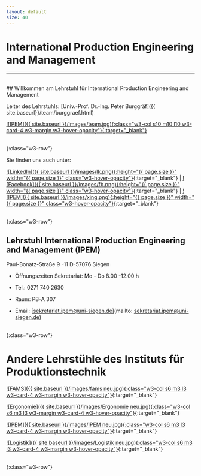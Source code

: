 ```yaml
---
layout: default
size: 40
---
```



# International Production Engineering and Management

---

<br>
## Willkommen am Lehrstuhl für International Production Engineering and Management

<br>

Leiter des Lehrstuhls: [Univ.-Prof. Dr.-Ing. Peter Burggräf]({{ site.baseurl}}/team/burggraef.html)
<br>


[![IPEM]({{ site.baseurl }}/images/team.jpg){:class="w3-col s10 m10 l10 w3-card-4 w3-margin w3-hover-opacity"}{:target="_blank"}]({{site.baseurl}}/about)

<br>
{:class="w3-row"}
<br>

Sie finden uns auch unter:
<br>

[![LinkedIn]({{ site.baseurl }}/images/lk.png){:height="{{ page.size }}" width="{{ page.size }}" class="w3-hover-opacity"}](https://jm.linkedin.com/company/international-production-engineering-and-management-ipem-der-universit%C3%A4t-siegen?trk=similar-pages_result-card_full-click){:target="_blank"} | [![Facebook]({{ site.baseurl }}/images/fb.png){:height="{{ page.size }}" width="{{ page.size }}" class="w3-hover-opacity"}](https://de-de.facebook.com/unisiegen.ipem/){:target="_blank"} | [![IPEM]({{ site.baseurl }}/images/xing.png){:height="{{ page.size }}" width="{{ page.size }}" class="w3-hover-opacity"}](https://www.xing.com/companies/lehrstuhlf%C3%BCrinternationalproductionengineeringandmanagement){:target="_blank"}

<!-- Below a template for autosize images with: {:class="w3-col s1 m1 l1 w3-card-4 w3-margin w3-hover-opacity"}

[![IPEM]({{ site.baseurl }}/images/xing.png){:class="w3-col s1 m1 l1 w3-card-4 w3-margin w3-hover-opacity"}](https://www.xing.com/companies/lehrstuhlf%C3%BCrinternationalproductionengineeringandmanagement){:target="_blank"}
-->

<br>
{:class="w3-row"}
<br>

## Lehrstuhl International Production Engineering and Management (IPEM)
Paul-Bonatz-Straße 9 -11
D-57076 Siegen

- Öffnungszeiten Sekretariat: Mo - Do 8.00 -12.00 h

- Tel.: 0271 740 2630

- Raum: PB-A 307 

- Email: [sekretariat.ipem@uni-siegen.de](mailto: sekretariat.ipem@uni-siegen.de) 

<br>
{:class="w3-row"}
<br>

# Andere Lehrstühle des Instituts für Produktionstechnik

[![FAMS]({{ site.baseurl }}/images/fams neu.jpg){:class="w3-col s6 m3 l3 w3-card-4 w3-margin w3-hover-opacity"}](https://fams.mb.uni-siegen.de/){:target="_blank"}

[![Ergonomie]({{ site.baseurl }}/images/Ergonomie neu.jpg){:class="w3-col s6 m3 l3 w3-margin w3-card-4 w3-hover-opacity"}](http://www.mb.uni-siegen.de/ergonomie/?lang=de){:target="_blank"}

[![IPEM]({{ site.baseurl }}/images/IPEM neu.jpg){:class="w3-col s6 m3 l3 w3-card-4 w3-margin w3-hover-opacity"}](http://www.mb.uni-siegen.de/ist1/?lang=de){:target="_blank"}

[![Logistik]({{ site.baseurl }}/images/Logistik neu.jpg){:class="w3-col s6 m3 l3 w3-card-4 w3-margin w3-hover-opacity"}](http://www.mb.uni-siegen.de/logistik/?lang=de){:target="_blank"}

<br>
{:class="w3-row"}
<br>

